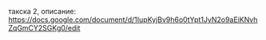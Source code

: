 такска 2, описание: https://docs.google.com/document/d/1IupKyjBv9h6o0tYpt1JyN2o9aEiKNvhZqGmCY2SGKg0/edit
